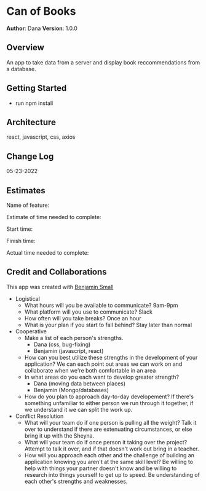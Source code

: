 # Can of Books

**Author**: Dana
**Version**: 1.0.0

## Overview

An app to take data from a server and display book reccommendations from a database.

## Getting Started

- run npm install

## Architecture

react, javascript, css, axios

## Change Log

05-23-2022

## Estimates

Name of feature:

Estimate of time needed to complete:

Start time:

Finish time:

Actual time needed to complete:

## Credit and Collaborations

This app was created with [Benjamin Small](https://github.com/BenjaminSmall94)

- Logistical
  - What hours will you be available to communicate? 9am-9pm
  - What platform will you use to communicate? Slack
  - How often will you take breaks? Once an hour
  - What is your plan if you start to fall behind? Stay later than normal
- Cooperative
  - Make a list of each person's strengths.
    - Dana (css, bug-fixing)
    - Benjamin (javascript, react)
  - How can you best utilize these strengths in the development of your application? We can each point out areas we can work on and collaborate when we're both comfortable in an area
  - In what areas do you each want to develop greater strength?
    - Dana (moving data between places)
    - Benjamin (Mongo/databases)
  - How do you plan to approach day-to-day developement? If there's something unfamiliar to either person we run through it together, if we understand it we can split the work up.
- Conflict Resolution
  - What will your team do if one person is pulling all the weight? Talk it over to understand if there are extenuating circumstances, or else bring it up with the Sheyna.
  - What will your team do if once person it taking over the project? Attempt to talk it over, and if that doesn't work out bring in a teacher.
  - How will you approach each other and the challenge of building an application knowing you aren't at the same skill level? Be willing to help with things your partner doesn't know and be willing to research into things yourself to get up to speed. Be understanding of each other's strengths and weaknesses.
